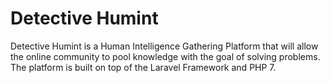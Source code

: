 # Detective Humint

Detective Humint is a Human Intelligence Gathering Platform that will allow the online community to pool knowledge with the goal of solving problems. The platform is built on top of the Laravel Framework and PHP 7.
